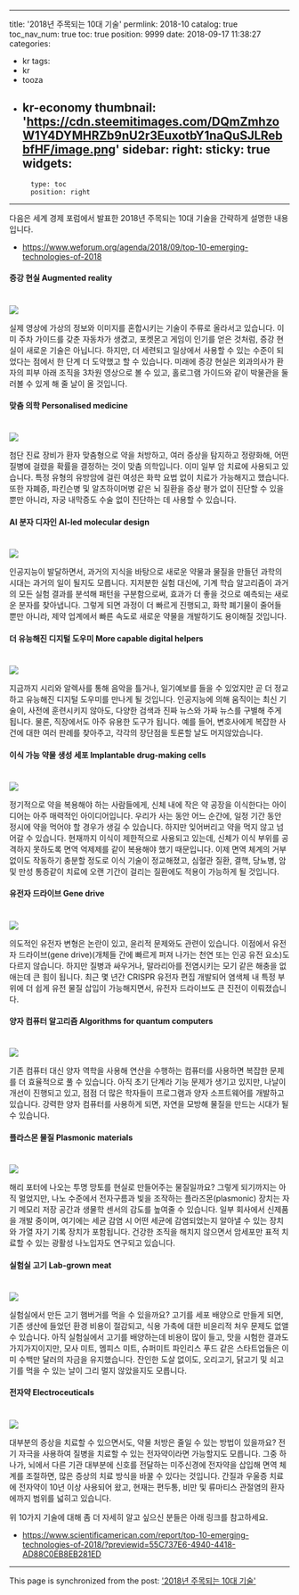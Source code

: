 
---
title: '2018년 주목되는 10대 기술'
permlink: 2018-10
catalog: true
toc_nav_num: true
toc: true
position: 9999
date: 2018-09-17 11:38:27
categories:
- kr
tags:
- kr
- tooza
- kr-economy
thumbnail: 'https://cdn.steemitimages.com/DQmZmhzoW1Y4DYMHRZb9nU2r3EuxotbY1naQuSJLRebbfHF/image.png'
sidebar:
    right:
        sticky: true
widgets:
    -
        type: toc
        position: right
---


다음은 세계 경제 포럼에서 발표한 2018년 주목되는 10대 기술을 간략하게 설명한 내용입니다.

- https://www.weforum.org/agenda/2018/09/top-10-emerging-technologies-of-2018

#### 증강 현실 Augmented reality
#

![](https://cdn.steemitimages.com/DQmZmhzoW1Y4DYMHRZb9nU2r3EuxotbY1naQuSJLRebbfHF/image.png)

    
실제 영상에 가상의 정보와 이미지를 혼합시키는 기술이 주류로 올라서고 있습니다. 이미 주차 가이드를 갖춘 자동차가 생겼고, 포켓몬고 게임이 인기를 얻은 것처럼, 증강 현실이 새로운 기술은 아닙니다. 하지만, 더 세련되고 일상에서 사용할 수 있는 수준이 되었다는 점에서 한 단계 더 도약했고 할 수 있습니다. 미래에 증강 현실은 외과의사가 환자의 피부 아래 조직을 3차원 영상으로 볼 수 있고,  홀로그램 가이드와 같이 박물관을 둘러볼 수 있게 해 줄 날이 올 것입니다.  

#### 맞춤 의학 Personalised medicine
#

![](https://cdn.steemitimages.com/DQmfM1LpNj97RidxEiXUNNy3ey9a7Grw1Lh1Hb8xNoh86Af/image.png)


첨단 진료 장비가 환자 맞춤형으로 약을 처방하고, 여러 증상을 탐지하고 정량화해, 어떤 질병에 걸렸을 확률을 결정하는 것이 맞춤 의학입니다. 이미 일부 암 치료에 사용되고 있습니다. 특정 유형의 유방암에 걸린 여성은 화학 요법 없이 치료가 가능해지고 했습니다. 또한 자폐증, 파킨슨병 및 알츠하이머병 같은 뇌 질환을 증상 평가 없이 진단할 수 있을 뿐만 아니라, 자궁 내막증도 수술 없이 진단하는 데 사용할 수 있습니다. 

#### AI 분자 디자인 AI-led molecular design 
#

![](https://cdn.steemitimages.com/DQmQx9piqLMxvkDxCwH45BMArNUUyEhAoTr2UruwTiBrcdR/image.png)

인공지능이 발달하면서, 과거의 지식을 바탕으로 새로운 약물과 물질을 만들던 과학의 시대는 과거의 일이 될지도 모릅니다.  지저분한 실험 대신에, 기계 학습 알고리즘이 과거의 모든 실험 결과를 분석해 패턴을 구분함으로써, 효과가 더 좋을 것으로 예측되는 새로운 분자를 찾아냅니다. 그렇게 되면 과정이 더 빠르게 진행되고, 화학 폐기물이 줄어들 뿐만 아니라, 제약 업계에서 빠른 속도로 새로운 약물을 개발하기도 용이해질 것입니다.  

#### 더 유능해진 디지털 도우미 More capable digital helpers
#

![](https://cdn.steemitimages.com/DQmdskSTfDtkTe7SaFbZZRLTbi2sPpZ7xhCTCADfeN1ZXpv/image.png)

지금까지 시리와 알렉사를 통해 음악을 틀거나, 일기예보를 들을 수 있었지만 곧 더 정교하고 유능해진 디지털 도우미를 만나게 될 것입니다. 인공지능에 의해 움직이는 최신 기술이, 사전에 훈련시키지 않아도, 다양한 검색과 진짜 뉴스와 가짜 뉴스를 구별해 주게 됩니다. 물론, 직장에서도 아주 유용한 도구가 됩니다. 예를 들어, 변호사에게  복잡한 사건에 대한 여러 판례를 찾아주고, 각각의 장단점을 토론할 날도 머지않았습니다. 

#### 이식 가능 약물 생성 세포 Implantable drug-making cells 
#

![](https://cdn.steemitimages.com/DQmNSHcJr7x2chED6XFG9f84f63cjfCQ8tbuh7py8apNjT1/image.png)

정기적으로 약을 복용해야 하는 사람들에게, 신체 내에 작은 약 공장을 이식한다는 아이디어는 아주 매력적인 아이디어입니다. 우리가 사는 동안 어느 순간에, 일정 기간 동안 정시에 약을 먹어야 할 경우가 생길 수 있습니다. 하지만 잊어버리고 약을 먹지 않고 넘어갈 수 있습니다. 현재까지 이식이 제한적으로 사용되고 있는데, 신체가 이식 부위를 공격하지 못하도록 면역 억제제를 같이 복용해야 했기 때문입니다. 이제 면역 체계의 거부 없이도 작동하기 충분할 정도로 이식 기술이 정교해졌고, 심혈관 질환, 결핵, 당뇨병, 암 및 만성 통증같이 치료에 오랜 기간이 걸리는 질환에도 적용이 가능하게 될 것입니다. 

#### 유전자 드라이브 Gene drive 
#

![](https://cdn.steemitimages.com/DQmS2bPZa2RjK6HxMAnz995z1bmxLzFNvBtBCyU23Rftv8G/image.png)
        
의도적인 유전자 변형은 논란이 있고, 윤리적 문제와도 관련이 있습니다. 이점에서 유전자 드라이브(gene drive)(개체들 간에 빠르게 퍼져 나가는 천연 또는 인공 유전 요소)도 다르지 않습니다. 하지만 질병과 싸우거나, 말라리아를 전염시키는 모기 같은 해충을 없애는데 큰 힘이 됩니다. 최근 몇 년간 CRISPR 유전자 편집 개발되어 염색체 내 특정 부위에 더 쉽게 유전 물질 삽입이 가능해지면서, 유전자 드라이브도 큰 진전이 이뤄졌습니다.  

#### 양자 컴퓨터 알고리즘 Algorithms for quantum computers 
#

![](https://cdn.steemitimages.com/DQmQvq1Dv4ncXkbDshU1T6KWwwdgWzw2tDRXXtW7TAu9jMb/image.png)
                   
기존 컴퓨터 대신 양자 역학을 사용해 연산을 수행하는 컴퓨터를 사용하면 복잡한 문제를 더 효율적으로 풀 수 있습니다. 아직 초기 단계라 기능 문제가 생기고 있지만, 나날이 개선이 진행되고 있고, 점점 더 많은 학자들이 프로그램과 양자 소프트웨어를 개발하고 있습니다. 강력한 양자 컴퓨터를 사용하게 되면, 자연을 모방해 물질을 만드는 시대가 될 수 있습니다.  

#### 플라스몬 물질 Plasmonic materials 
#

![](https://cdn.steemitimages.com/DQmfNTckxA1GZm63Ve8u6m75vyp77XkJgAC2XK9KYMe3UYr/image.png)
                   
해리 포터에 나오는 투명 망토를 현실로 만들어주는 물질일까요? 그렇게 되기까지는 아직 멀었지만, 나노 수준에서 전자구름과 빛을 조작하는 플라즈몬(plasmonic) 장치는 자기 메모리 저장 공간과 생물학 센서의 감도를 높여줄 수 있습니다. 일부 회사에서 신제품을 개발 중이며, 여기에는 세균 감염 시 어떤 세균에 감염되었는지 알아낼 수 있는 장치와 가열 자기 기록 장치가 포함됩니다. 건강한 조직을 해치지 않으면서 암세포만 표적 치료할 수 있는 광활성 나노입자도 연구되고 있습니다.

#### 실험실 고기 Lab-grown meat 
#

![](https://cdn.steemitimages.com/DQmdcsFjWjaTjn4Vr9V8D8ad8LYckPpLuFi5ACgZeXGcqXZ/image.png)
    
실험실에서 만든 고기 햄버거를 먹을 수 있을까요? 고기를 세포 배양으로 만들게 되면, 기존 생산에 들었던 환경 비용이 절감되고, 식용 가축에 대한 비윤리적 처우 문제도 없앨 수 있습니다. 아직 실험실에서 고기를 배양하는데 비용이 많이 들고, 맛을 시험한 결과도 가지가지이지만, 모사 미트, 멤피스 미트, 슈퍼미트 파인리스 푸드 같은 스타트업들은 이미 수백만 달러의 자금을 유지했습니다. 잔인한 도살 없이도, 오리고기, 닭고기 및 쇠고기를 먹을 수 있는 날이 그리 멀지 않았을지도 모릅니다. 

#### 전자약 Electroceuticals
#

![](https://cdn.steemitimages.com/DQmQV3FXVeVp7sgHxiQG3hqftKUa5HdfgbqS8HArAvL5Rau/image.png)

대부분의 증상을 치료할 수 있으면서도, 약물 처방은 줄일 수 있는 방법이 있을까요? 전기 자극을 사용하여 질병을 치료할 수 있는 전자약이라면 가능할지도 모릅니다. 그중 하나가,  뇌에서 다른 기관 대부분에 신호를 전달하는 미주신경에 전자약을 삽입해 면역 체계를 조절하면, 많은 증상의 치료 방식을 바꿀 수 있다는 것입니다. 간질과 우울증 치료에 전자약이 10년 이상 사용되어 왔고, 현재는 편두통, 비만 및 류마티스 관절염의 환자에까지 범위를 넓히고 있습니다. 

위 10가지 기술에 대해 좀 더 자세히 알고 싶으신 분들은 아래 링크를 참고하세요.

- https://www.scientificamerican.com/report/top-10-emerging-technologies-of-2018/?previewid=55C737E6-4940-4418-AD88C0EB8EB281ED

- - -

This page is synchronized from the post: ['2018년 주목되는 10대 기술'](https://steemit.com/@pius.pius/2018-10)
